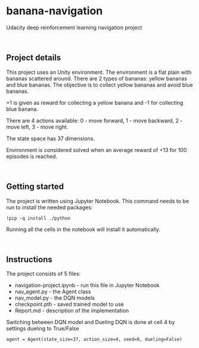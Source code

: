 # banana-navigation
Udacity deep reinforcement learning navigation project

</br>

## Project details
This project uses an Unity environment. The environment is a flat plain with bananas scattered around. There are 2 types of bananas: yellow bananas and blue bananas. The objective is to collect yellow bananas and avoid blue bananas. 

+1 is given as reward for collecting a yellow banana and -1 for collecting blue banana.

There are 4 actions available: 0 - move forward, 1 - move backward, 2 - move left, 3 - move right.

The state space has 37 dimensions.

Environment is considered solved when an average reward of +13 for 100 episodes is reached.

</br>

## Getting started
The project is written using Jupyter Notebook.
This command needs to be run to install the needed packages:

```
!pip -q install ./python
```
Running all the cells in the notebook will install it automatically.

</br>

## Instructions
The project consists of 5 files:
* navigation-project.ipynb - run this file in Jupyter Notebook
* nav_agent.py - the Agent class
* nav_model.py - the DQN models
* checkpoint.pth - saved trained model to use
* Report.md - description of the implementation

Switching between DQN model and Dueling DQN is done at cell 4 by settings dueling to True/False
```
agent = Agent(state_size=37, action_size=4, seed=0, dueling=False)
```


